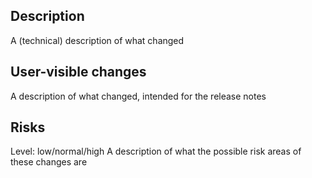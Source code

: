 Description
-----
A (technical) description of what changed

User-visible changes
--------------------
A description of what changed, intended for the release notes

Risks
-----
Level: low/normal/high
A description of what the possible risk areas of these changes are
